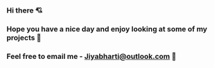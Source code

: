 ### Hi there 💘

### Hope you have a nice day and enjoy looking at some of my projects 🧠

### Feel free to email me - Jiyabharti@outlook.com 💌



